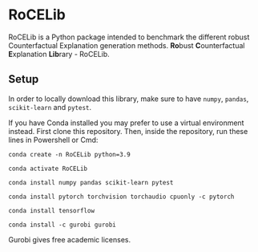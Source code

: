 # RoCELib

RoCELib is a Python package intended to benchmark the different robust Counterfactual Explanation generation methods.
**Ro**bust **C**ounterfactual **E**xplanation **Lib**rary - RoCELib.

## Setup

In order to locally download this library, make sure to have `numpy`, `pandas`, `scikit-learn` and `pytest`.

If you have Conda installed you may prefer to use a virtual environment instead. First clone this repository. Then, inside
the repository, run these lines in Powershell or Cmd:

`conda create -n RoCELib python=3.9`

`conda activate RoCELib`

`conda install numpy pandas scikit-learn pytest`

`conda install pytorch torchvision torchaudio cpuonly -c pytorch`

`conda install tensorflow`

`conda install -c gurobi gurobi`

Gurobi gives free academic licenses.